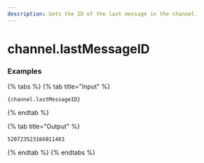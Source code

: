 ```yaml
---
description: Gets the ID of the last message in the channel.
---
```


# channel.lastMessageID <channel>

### Examples

{% tabs %}
{% tab title="Input" %}
```text
{channel.lastMessageID}
```
{% endtab %}

{% tab title="Output" %}
```text
520723523166011403
```
{% endtab %}
{% endtabs %}